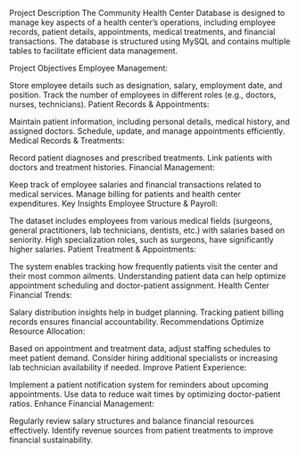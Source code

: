 Project Description
The Community Health Center Database is designed to manage key aspects of a health center’s operations, including employee records, patient details, appointments, medical treatments, and financial transactions. The database is structured using MySQL and contains multiple tables to facilitate efficient data management.

Project Objectives
Employee Management:

Store employee details such as designation, salary, employment date, and position.
Track the number of employees in different roles (e.g., doctors, nurses, technicians).
Patient Records & Appointments:

Maintain patient information, including personal details, medical history, and assigned doctors.
Schedule, update, and manage appointments efficiently.
Medical Records & Treatments:

Record patient diagnoses and prescribed treatments.
Link patients with doctors and treatment histories.
Financial Management:

Keep track of employee salaries and financial transactions related to medical services.
Manage billing for patients and health center expenditures.
Key Insights
Employee Structure & Payroll:

The dataset includes employees from various medical fields (surgeons, general practitioners, lab technicians, dentists, etc.) with salaries based on seniority.
High specialization roles, such as surgeons, have significantly higher salaries.
Patient Treatment & Appointments:

The system enables tracking how frequently patients visit the center and their most common ailments.
Understanding patient data can help optimize appointment scheduling and doctor-patient assignment.
Health Center Financial Trends:

Salary distribution insights help in budget planning.
Tracking patient billing records ensures financial accountability.
Recommendations
Optimize Resource Allocation:

Based on appointment and treatment data, adjust staffing schedules to meet patient demand.
Consider hiring additional specialists or increasing lab technician availability if needed.
Improve Patient Experience:

Implement a patient notification system for reminders about upcoming appointments.
Use data to reduce wait times by optimizing doctor-patient ratios.
Enhance Financial Management:

Regularly review salary structures and balance financial resources effectively.
Identify revenue sources from patient treatments to improve financial sustainability.

